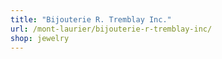 ```yaml
---
title: "Bijouterie R. Tremblay Inc."
url: /mont-laurier/bijouterie-r-tremblay-inc/
shop: jewelry
---
```

